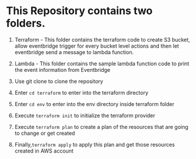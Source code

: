 # This Repository contains two folders. 
1. Terraform - This folder contains the terraform code to create S3 bucket, allow eventbridge trigger for every bucket level actions and then let eventbridge send a message to lambda function.

2. Lambda - This folder contains the sample lambda function code to print the event information from Eventbridge

3. Use git clone to clone the repository
  
4. Enter `cd terraform` to enter into the terraform directory
5. Enter `cd env` to enter into the env directory inside terraform folder
6. Execute `terraform init` to initialize the terraform provider
7. Execute `terraform plan` to create a plan of the resources that are going to change or get created
8. Finally,`terraform apply` to apply this plan and get those resources created in AWS account
